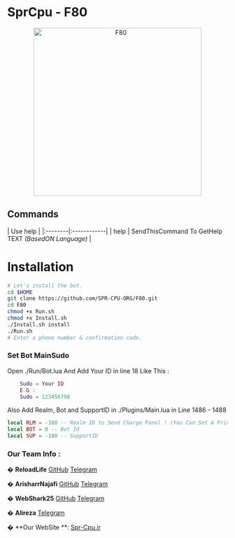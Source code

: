 # SprCpu - F80 
<p align="center"><img src="" width="384" alt="F80" title="F80">

## Commands

| Use help |
|:--------|:------------|
| help | SendThisCommand To GetHelp TEXT *(BasedON Language)* |

# Installation

```sh
# Let's install the bot.
cd $HOME
git clone https://github.com/SPR-CPU-ORG/F80.git
cd F80
chmod +x Run.sh
chmod +x Install.sh
./Install.sh install
./Run.sh 
# Enter a phone number & confirmation code.
```


### Set Bot **MainSudo**

Open ./Run/Bot.lua And Add Your ID in line 18 Like This :
```lua
    Sudo = Your ID
    E.G :
    Sudo = 123456798
```
Also Add Realm, Bot and SupportID in ./Plugins/Main.lua in Line 1486 - 1488
```lua
local RLM = -100 -- Realm ID to Send Charge Panel ! (You Can Set A Private)
local BOT = 0 -- Bot Id
local SUP = -100 -- SupportID
```


### Our Team Info : 

  � **ReloadLife** [GitHub](github.com/Reload-Life) [Telegram](https://T.me/Reload_Life) 
  
  � **ArisharrNajafi** [GitHub](github.com/Arisharr) [Telegram](https://T.me/Arisharr) 
  
  � **WebShark25** [GitHub](github.com/WebShark025) [Telegram](https://T.me/WebShark25) 
  
  � **Alireza** [Telegram](https://T.me/DonRabbit)
  
  � **Our WebSite **: [Spr-Cpu.ir](http://Spr-Cpu.ir)
  
